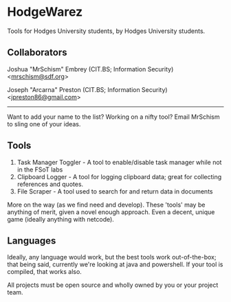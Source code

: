 HodgeWarez
==========

Tools for Hodges University students, by Hodges University students.

Collaborators
-------------

Joshua "MrSchism" Embrey (CIT.BS; Information Security)  
	<<mrschism@sdf.org>>  
	
Joseph "Arcarna" Preston (CIT.BS; Information Security)  
	<<jpreston86@gmail.com>>  
   
-------------------------------------------------------------------------------------------------------
Want to add your name to the list?  Working on a nifty tool?  Email MrSchism to sling one of your ideas.

Tools
-----
1. Task Manager Toggler - A tool to enable/disable task manager while not in the FSoT labs
2. Clipboard Logger - A tool for logging clipboard data; great for collecting references and quotes.
3. File Scraper - A tool used to search for and return data in documents

More on the way (as we find need and develop).  These 'tools' may be anything of merit, given a novel enough approach.  Even a decent, unique game (ideally anything with netcode).

Languages
---------

Ideally, any language would work, but the best tools work out-of-the-box; that being said, currently we're looking at java and powershell.  If your tool is compiled, that works also.

All projects must be open source and wholly owned by you or your project team.

